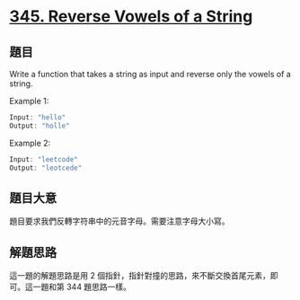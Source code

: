 # [345. Reverse Vowels of a String](https://leetcode.com/problems/reverse-vowels-of-a-string/)

## 題目

Write a function that takes a string as input and reverse only the vowels of a string.



Example 1:

```c
Input: "hello"
Output: "holle"
```

Example 2:

```c
Input: "leetcode"
Output: "leotcede"
```

## 題目大意

題目要求我們反轉字符串中的元音字母。需要注意字母大小寫。

## 解題思路

這一題的解題思路是用 2 個指針，指針對撞的思路，來不斷交換首尾元素，即可。這一題和第 344 題思路一樣。

